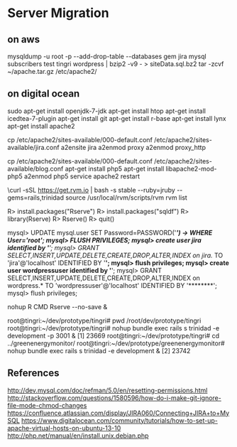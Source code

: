 Server Migration
================

on aws
------
mysqldump -u root -p --add-drop-table --databases gem jira mysql subscribers test tingri wordpress | bzip2 -v9 - > siteData.sql.bz2
tar -zcvf ~/apache.tar.gz /etc/apache2/

on digital ocean
----------------
sudo apt-get install openjdk-7-jdk
apt-get install htop
apt-get install icedtea-7-plugin
apt-get install git
apt-get install r-base
apt-get install lynx
apt-get install apache2

cp /etc/apache2/sites-available/000-default.conf /etc/apache2/sites-available/jira.conf
a2ensite jira
a2enmod proxy
a2enmod proxy_http

cp /etc/apache2/sites-available/000-default.conf /etc/apache2/sites-available/blog.conf
apt-get install php5
apt-get install libapache2-mod-php5
a2enmod php5
service apache2 restart

\curl -sSL https://get.rvm.io | bash -s stable --ruby=jruby --gems=rails,trinidad
source /usr/local/rvm/scripts/rvm
rvm list

R> install.packages("Rserve")
R> install.packages("sqldf")
R> library(Rserve)
R> Rserve()
R> quit()

mysql> UPDATE mysql.user SET Password=PASSWORD('*********')
    ->                   WHERE User='root';
mysql> FLUSH PRIVILEGES;
mysql> create user jira identified by '********';
mysql> GRANT SELECT,INSERT,UPDATE,DELETE,CREATE,DROP,ALTER,INDEX on jira.* TO 'jira'@'localhost' IDENTIFIED BY '********';
mysql> flush privileges;
mysql> create user wordpressuser  identified by '********';
mysql> GRANT SELECT,INSERT,UPDATE,DELETE,CREATE,DROP,ALTER,INDEX on wordpress.* TO 'wordpressuser'@'localhost' IDENTIFIED BY '********';
mysql> flush privileges;

nohup R CMD Rserve --no-save &

root@tingri:~/dev/prototype/tingri# pwd
/root/dev/prototype/tingri
root@tingri:~/dev/prototype/tingri# nohup bundle exec rails s trinidad -e development -p 3001 &
[1] 23669
root@tingri:~/dev/prototype/tingri# cd ../greenenergymonitor/
root@tingri:~/dev/prototype/greenenergymonitor# nohup bundle exec rails s trinidad -e development  &
[2] 23742

References
----------
http://dev.mysql.com/doc/refman/5.0/en/resetting-permissions.html
http://stackoverflow.com/questions/1580596/how-do-i-make-git-ignore-file-mode-chmod-changes
https://confluence.atlassian.com/display/JIRA060/Connecting+JIRA+to+MySQL
https://www.digitalocean.com/community/tutorials/how-to-set-up-apache-virtual-hosts-on-ubuntu-13-10
http://php.net/manual/en/install.unix.debian.php